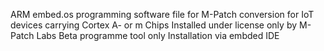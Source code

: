 ARM embed.os programming software file for M-Patch conversion for IoT devices carrying Cortex A- or m Chips 
Installed under license only by M-Patch Labs
Beta programme tool only
Installation via embded IDE
